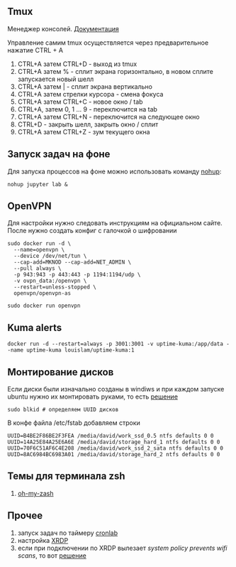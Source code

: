 Tmux
----
Менеджер консолей. [Документация](https://help.ubuntu.ru/wiki/byobu)

Управление самим tmux осуществляется через предварительное нажатие CTRL + A

1) CTRL+A затем CTRL+D - выход из tmux
2) CTRL+A затем % - сплит экрана горизонтально, в новом сплите запускается новый шелл
3) CTRL+A затем | - сплит экрана вертикально
4) CTRL+A  затем стрелки курсора - смена фокуса
5) CTRL+A затем CTRL+C - новое окно / tab
6) CTRL+A, затем 0, 1 ... 9 - переключится на tab
7) CTRL+A затем CTRL+N - переключится на следующее окно
8) CTRL+D - закрыть шелл, закрыть окно / сплит
9) CTRL+A затем  CTRL+Z - зум текущего окна


Запуск задач на фоне
--------------------

Для запуска процессов на фоне можно использовать команду [nohup](https://phoenixnap.com/kb/linux-run-command-background):
~~~
nohup jupyter lab &
~~~

OpenVPN
-------

Для настройки нужно следовать инструкциям на официальном сайте. После нужно создать конфиг с галочкой о шифровании

```
sudo docker run -d \
  --name=openvpn \
  --device /dev/net/tun \
  --cap-add=MKNOD --cap-add=NET_ADMIN \
  --pull always \
  -p 943:943 -p 443:443 -p 1194:1194/udp \
  -v ovpn_data:/openvpn \
  --restart=unless-stopped \
  openvpn/openvpn-as
```

```
sudo docker run openvpn
```

Kuma alerts
----------

```
docker run -d --restart=always -p 3001:3001 -v uptime-kuma:/app/data --name uptime-kuma louislam/uptime-kuma:1
```

## Монтирование дисков

Если диски были изначально созданы в windiws и при каждом запуске ubuntu нужно их монтировать руками, то есть [решение](https://askubuntu.com/questions/966706/17-10-how-to-auto-mount-drives-on-startup)

```
sudo blkid # определяем UUID дисков
```

В конфе файла /etc/fstab добавляем строки

```
UUID=B4BE2F86BE2F3FEA /media/david/work_ssd_0.5 ntfs defaults 0 0
UUID=14A25E84A25E6A6E /media/david/storage_hard_1 ntfs defaults 0 0
UUID=70F6C51AF6C4E208 /media/david/work_ssd_2_sata ntfs defaults 0 0
UUID=8AC6984BC6983A01 /media/david/storage_hard_2 ntfs defaults 0 0
```


## Темы для терминала zsh
1) [oh-my-zash](https://dev.to/dinhkhai0201/how-to-install-oh-my-zsh-and-zsh-autosuggestions-for-macbook-3f07)

Прочее
------

1) запуск задач по таймеру [cronlab](https://askubuntu.com/questions/13730/how-can-i-schedule-a-nightly-reboot)
2) настройка [XRDP](https://serverspace.ru/support/help/how-to-xrdp-ubuntu-20.04/?utm_source=google.com&utm_medium=organic&utm_campaign=google.com&utm_referrer=google.com)
3) если при подключении по XRDP вылезает *system policy prevents wifi scans*, то вот [решение](https://unix.stackexchange.com/questions/782724/newbie-system-policy-prevents-wi-fi-scans)
